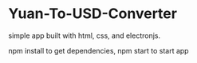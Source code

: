 # Yuan-To-USD-Converter
simple app built with html, css, and electronjs.

npm install to get dependencies, npm start to start app 

